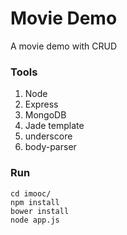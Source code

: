 # Movie Demo
A movie demo with CRUD

### Tools
1. Node
2. Express
3. MongoDB
4. Jade template
5. underscore
6. body-parser

### Run
```
cd imooc/
npm install
bower install
node app.js
```